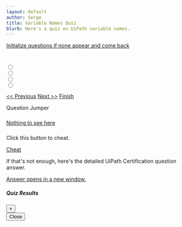 ```yaml
---
layout: default
author: Serge
title: Variable Names Quiz
blurb: Here's a quiz on UiPath variable names.
---
```

<div class="container">
<script>
  class Exam {
    constructor(examQuestions) {
  
    this.graded=false;
  	//console.log("The size is: " + examQuestions.length);
  	examQuestions = JSON.parse(examQuestions);
  	console.log("The size is: " + examQuestions.length);
  	examQuestions = examQuestions.slice(10,15);
  	console.log("In constructor with these: " + examQuestions);
        this.questions = new Array();
  		let i = 0;
  		//console.log("Start of for loop" + questions.length);
  		//alert("About to enter for loop");
  	  	for (i = 0; i < examQuestions.length; i++) {
  			let id = examQuestions[i].id;
  			//alert(id);
  			let query = examQuestions[i].query;
  			let answer = examQuestions[i].answer;
  			let options = new Array();
  			let objectives = new Array();
  			//console.log("Start of j loop" + examQuestions[i].options.length);
  			let j = 0;
  			for (j = 0; j < examQuestions[i].options.length; j++) {
  				let text = examQuestions[i].options[j].text;
  				let correct = examQuestions[i].options[j].correct;
  				let selected = examQuestions[i].options[j].selected;
  				options.push(new Option(text, correct, selected));
  				//console.log(text);
  				//console.log("Value of j" + j);
  			}
  			let k = 0;
  			for (k = 0; k < examQuestions[i].objectives.length; k++) {
  				objectives.push(examQuestions[i].objectives[k]);
  				//console.log(k);
  			}
  			let question = new Question(id, query, answer, options, objectives);
  			this.questions.push(question);
  			//console.log('Question done');
  		}
  		//console.log("Done for loop");
    }
  }
  
  class Question {
    constructor(id, query, answer, options, objectives) {
      this.id=id;
      this.query = query;
      this.answer = answer;
      this.options = options;
      this.objectives = objectives;
      this.correctCount = 0;
	    let i = 0;
	    for (i = 0; i < options.length; i++) {
		    if (options[i].correct) {
		    this.correctCount++;
		  }
      console.log(this.correctCount);
	    console.log(this.isMultipleChoice());
	}
    }
    isMultipleChoice() {
      return this.correctCount > 1;
    }
  }
  class Option {
    constructor(text, correct, selected) {
      this.text = text;
      this.correct = correct;
      this.selected = selected;
    }
     isAnsweredCorrectly() {
      return (this.correct && this.selected);
    }
  }
  
  var questions = localStorage.getItem("questions");
    
  console.log("Questions after pull " + questions);
  
  var exam = new Exam(questions);
  console.log(exam);
  
  var questionNumber = 0;
  
  window.addEventListener('load', function () {
    displayQuestion(0);
    document.getElementById("question-jumper").innerHTML;
    let buttons = "";
    	for (i = 0; i < exam.questions.length; i++) {
  		var aTag = document.createElement('a');
  		aTag.setAttribute('onClick','displayQuestion(\''+ i + '\')');
  		aTag.setAttribute('class','btn btn-info mr-2');
  		aTag.setAttribute('id', 'jumpTo'+i);
  		aTag.innerHTML = "" + (i+1);
  		document.getElementById("question-jumper").append(aTag);
  	}
  })
  
  navigateQuestions = function(number){
  console.log('navigateQuestions' + number);
  	if(number=='next') {
  		number = questionNumber + 1;
  	}
  	if(number=='previous') {
  		number = questionNumber - 1;
  	}
  	displayQuestion(number);
  }
  
  displayQuestion = function(number){
  
  	console.log("Number to display is " + number);
  
  	exam.questions[questionNumber].options[0].checked = document.getElementById("option0").checked;
  	exam.questions[questionNumber].options[1].checked = document.getElementById("option1").checked;
  	exam.questions[questionNumber].options[2].checked = document.getElementById("option2").checked;
  	exam.questions[questionNumber].options[3].checked = document.getElementById("option3").checked;
  
      questionNumber = number;
  
  	questionNumber = parseInt(number, 10);
  
  	let questionNumberDisplay = parseInt(number, 10) + 1;
  	document.getElementById("questionNumber").innerHTML = "Question " + questionNumberDisplay;
  	document.getElementById("query").innerHTML = exam.questions[questionNumber].query + " (choose " + exam.questions[questionNumber].correctCount + ")";;
  	document.getElementById("labelOption0").innerHTML = exam.questions[questionNumber].options[0].text;
  	document.getElementById("labelOption1").innerHTML = exam.questions[questionNumber].options[1].text;
  	document.getElementById("labelOption2").innerHTML = exam.questions[questionNumber].options[2].text;
  	document.getElementById("labelOption3").innerHTML = exam.questions[questionNumber].options[3].text;
  
  	document.getElementById("answerLink").innerHTML = exam.questions[questionNumber].query;
  	document.getElementById("answerLink").setAttribute("href", exam.questions[questionNumber].answer);
  	
  
  	
  	document.getElementById("option0").checked = exam.questions[questionNumber].options[0].checked;
  	document.getElementById("option1").checked = exam.questions[questionNumber].options[1].checked;
  	document.getElementById("option2").checked = exam.questions[questionNumber].options[2].checked;
  	document.getElementById("option3").checked = exam.questions[questionNumber].options[3].checked;	
  	
  	var radios = document.querySelectorAll('input[type="radio"]:checked');
  	var value = radios.length>0? radios[0].value: null;
  	
  	
  	document.getElementById("previous").setAttribute("class", "enabled btn btn-primary");
  	document.getElementById("next").setAttribute("class", "enabled btn btn-primary");
  	if (questionNumber==0) {
  		document.getElementById("previous").setAttribute("class", "disabled btn btn-primary");
  	}
  	if (questionNumber == (exam.questions.length-1)) {
  		document.getElementById("next").setAttribute("class", "disabled btn btn-primary");
  	}
    
    if (exam.graded) {
		  highlightCorrectAnswers();
	  }
  	
  }
  
  highlightCorrectAnswers = function() {

		let i = 0;
		for (i = 0; i < exam.questions[questionNumber].options.length; i++) {
			if (exam.questions[questionNumber].options[i].correct) {
				console.log('outerOptionDiv' + i);
				document.getElementById('outerOptionDiv' + i).classList.add("class", "border");
				document.getElementById('outerOptionDiv' + i).classList.add("class", "border-success");
			} else {
				document.getElementById('outerOptionDiv' + i).classList.remove("class", "border");
				document.getElementById('outerOptionDiv' + i).classList.remove("class", "border-success");
			}
		}

}
  
  gradeExam = function(){
  
    exam.graded=true;
  
  	//Make sure changes on the question they asked for the grade to be there.
  	exam.questions[questionNumber].options[0].checked = document.getElementById("option0").checked;
  	exam.questions[questionNumber].options[1].checked = document.getElementById("option1").checked;
  	exam.questions[questionNumber].options[2].checked = document.getElementById("option2").checked;
  	exam.questions[questionNumber].options[3].checked = document.getElementById("option3").checked;
  
  	let checkboxes = document.querySelectorAll(".option-radio");
	  let i = 0; 
	  for (i=0; i<checkboxes.length;i++) {
		  checkboxes[i].disabled=true;
	  } 
  
  
  	let correctCount = 0; 
    
  	for (i = 0; i < exam.questions.length; i++) {
  		let correct = true;
  		for (j = 0; j < exam.questions[i].options.length; j++) {
  			correct = (exam.questions[i].options[j].checked == exam.questions[i].options[j].correct);
  			if (correct == false) {
  				
  				document.getElementById('jumpTo'+i).setAttribute('class', 'btn btn-danger  mr-2');
  				break;
  			} else {
  				document.getElementById('jumpTo'+i).setAttribute('class', 'btn btn-success  mr-2');
  			}
  		}
  		if (correct) {correctCount++}
  	}
  	//alert(correctCount);
    highlightCorrectAnswers();
  	document.getElementById('score').innerHTML = 'You got '  + correctCount + ' out of ' + exam.questions.length + ' correct.';
    document.getElementById('finish').setAttribute('class', 'invisible');
  	
  }
  
</script>
<a href="/questions.html">Initialize questions if none appear and come back</a>
<br/><br/>

<div class="container">
  <div class="card">
    <div class="card-header" id="questionNumber"></div>
    <div class="card-body">
      <h3 class="card-title" id="query"></h3>
      <div class="form-check my-2" id="outerOptionDiv0">
        <input class="form-check-input  option-radio" type="radio" name="optionRadios" id="option0" value="option0">
        <label class="form-check-label" for="option0" id="labelOption0">
        </label>
      </div>
      <div class="form-check my-2" id="outerOptionDiv1">
        <input class="form-check-input  option-radio" type="radio" name="optionRadios" id="option1" value="option1">
        <label class="form-check-label" for="option1" id="labelOption1">
        </label>
      </div>
      <div class="form-check my-2" id="outerOptionDiv2">
        <input class="form-check-input  option-radio" type="radio" name="optionRadios" id="option2" value="option2">
        <label class="form-check-label" for="option2" id="labelOption2">
        </label>
      </div>
      <div class="form-check my-2" id="outerOptionDiv3">
        <input class="form-check-input  option-radio" type="radio" name="optionRadios" id="option3" value="option3">
        <label class="form-check-label" for="option3" id="labelOption3">
        </label>
      </div>
      <div>
        <p class="card-text mt-3">
          <a href="#" id="previous" class="btn btn-primary" onclick="navigateQuestions('previous')">&lt;&lt; Previous</a>
          <a href="#" id="next" class="btn btn-primary" onclick="navigateQuestions('next')">Next &gt;&gt;</a> 
          <a href="#" id="finish" class="btn btn-primary" data-toggle="modal" data-target="#exampleModal" onclick="gradeExam()">Finish</a>
        </p>
        <div></div>
      </div>
    </div>
  </div>
    <div class="card mt-2">
      <div class="card-header" id="questionJumperTitle">
        Question Jumper
      </div>
      <div class="card-body">
        <h3 class="card-title" id="questionJumperCardTitle"></h3>
        <p class="card-text"><span id="question-jumper"> </span></p>
      </div>
    </div>
    <div class="card mt-2">
      <div class="card-header" id="answerCard">
        <a href="#" onclick="document.getElementById('answerCardBody').classList.toggle('collapse');" >Nothing to see here</a>
      </div>
      <div class="card-body collapse" id="answerCardBody">
        <h3 class="card-title" id="answer"></h3>
	<p>Click this button to cheat.</p>
	<a href="#" id="cheat" class="btn btn-warning" onclick="highlightCorrectAnswers()">Cheat</a>
        <p class="card-text">If that's not enough, here's the detailed UiPath Certification question answer.</p>
        <p class="card-text"><a href="#" id="answerLink" target="_blank">Answer opens in a new window.</a></p>
      </div>
    </div>

  <!-- Modal -->
  <div class="modal fade" id="exampleModal" tabindex="-1" aria-labelledby="exampleModalLabel" aria-hidden="true">
    <div class="modal-dialog">
      <div class="modal-content">
        <div class="modal-header">
          <h5 class="modal-title" id="exampleModalLabel">Quiz Results</h5>
          <button type="button" class="close" data-dismiss="modal" aria-label="Close">
          <span aria-hidden="true">&times;</span>
          </button>
        </div>
        <div id="score" class="modal-body">
        </div>
        <div class="modal-footer">
          <button type="button" class="btn btn-secondary" data-dismiss="modal">Close</button>
        </div>
      </div>
    </div>
  </div>
</div>
